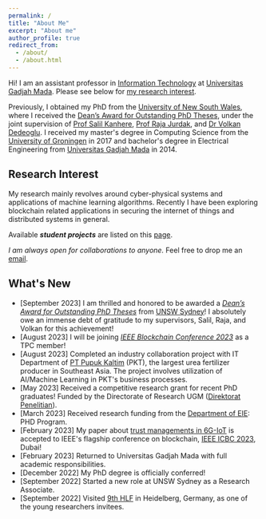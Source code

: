 ```yaml
---
permalink: /
title: "About Me"
excerpt: "About me"
author_profile: true
redirect_from: 
  - /about/
  - /about.html
---
```


Hi! I am an assistant professor in [Information Technology](https://jteti.ugm.ac.id/) at [Universitas Gadjah Mada](https://ugm.ac.id/en). Please see below for [my research interest](#research-interest).

Previously, I obtained my PhD from the [University of New South Wales](https://www.unsw.edu.au/), where I received the [Dean’s Award for Outstanding PhD Theses](https://www.inside.unsw.edu.au/academic-excellence/deans-award-outstanding-phd-theses-recipients-announced), under the joint supervision of [Prof Salil Kanhere](https://salilkanhere.net/), [Prof Raja Jurdak](http://jurdak.com/), and [Dr Volkan Dedeoglu](https://people.csiro.au/D/V/volkan-dedeoglu). I received my master's degree in Computing Science from the [University of Groningen](https://www.rug.nl/) in 2017 and bachelor's degree in Electrical Engineering from [Universitas Gadjah Mada](https://ugm.ac.id/en) in 2014.

Research Interest
-----------------
My research mainly revolves around cyber-physical systems and applications of machine learning algorithms. Recently I have been exploring blockchain related applications in securing the internet of things and distributed systems in general.

Available _**student projects**_ are listed on this [page](https://gdputra.github.io/research/).

_I am always open for collaborations to anyone._ Feel free to drop me an [email](mailto:gdputra@ugm.ac.id).

What's New
----------
- [September 2023] I am thrilled and honored to be awarded a _[Dean’s Award for Outstanding PhD Theses](https://www.inside.unsw.edu.au/academic-excellence/deans-award-outstanding-phd-theses-recipients-announced)_ from [UNSW Sydney](https://www.unsw.edu.au/)! I absolutely owe an immense debt of gratitude to my supervisors, Salil, Raja, and Volkan for this achievement!
- [August 2023] I will be joining *[IEEE Blockchain Conference 2023](https://ieee-cybermatics.org/2023/blockchain/)* as a TPC member!
- [August 2023] Completed an industry collaboration project with IT Department of [PT Pupuk Kaltim](https://www.pupukkaltim.com/) (PKT), the largest urea fertilizer producer in Southeast Asia. The project involves utilization of AI/Machine Learning in PKT's business processes.
- [May 2023] Received a competitive research grant for recent PhD graduates! Funded by the Directorate of Research UGM ([Direktorat Penelitian](https://penelitian.ugm.ac.id/)).
- [March 2023] Received research funding from the [Department of EIE](https://jteti.ugm.ac.id/): PHD Program.
- [February 2023] My paper about [trust managements in 6G-IoT](https://eprints.qut.edu.au/238213/1/Privacy_preserving_Trust_Management_ICBC_2023.pdf) is accepted to IEEE's flagship conference on blockchain, [IEEE ICBC 2023](https://icbc2023.ieee-icbc.org/), Dubai!
- [February 2023] Returned to Universitas Gadjah Mada with full academic responsibilities.
- [December 2022] My PhD degree is officially conferred!
- [September 2022] Started a new role at UNSW Sydney as a Research Associate.
- [September 2022] Visited [9th HLF](https://www.heidelberg-laureate-forum.org/) in Heidelberg, Germany, as one of the young researchers invitees.
